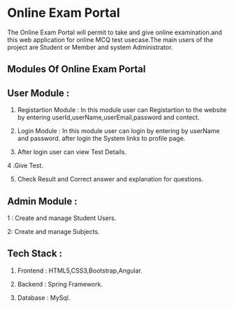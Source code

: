 
# Online Exam Portal

The Online Exam Portal will permit to take and give online examination.and this web application for online MCQ test usecase.The main users of the project are Student or Member and system Administrator.




## Modules Of Online Exam Portal


## User Module :

1. Registartion Module : In this module user can Registartion to the website by entering userId,userName,userEmail,password and contect.

2. Login Module : In this module user can login by entering  by userName and password. after login the System links to profile page.

3. After login user can view Test Details.
 
4 .Give Test.

5. Check Result and Correct answer and explanation for questions.


## Admin Module :

1 : Create and manage Student Users.

2: Create and manage Subjects.


## Tech Stack :

1. Frontend : HTML5,CSS3,Bootstrap,Angular.

2. Backend : Spring Framework.

3. Database : MySql.

